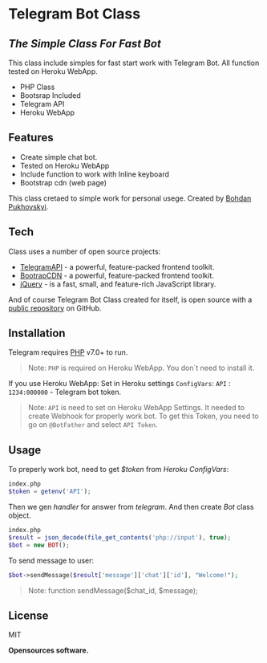 # Telegram Bot Class
## _The Simple Class For Fast Bot_

This class include simples for fast start work with Telegram Bot.
All function tested on Heroku WebApp. 

- PHP Class 
- Bootsrap Included
- Telegram API
- Heroku WebApp

## Features

- Create simple chat bot. 
- Tested on Heroku WebApp
- Include function to work with Inline keyboard
- Bootstrap cdn (web page)

This class cretaed to simple work for personal usege. 
Created by [Bohdan Pukhovskyi](https://www.facebook.com/bohdan.pukhovskyi).

## Tech
Class uses a number of open source projects:
- [TelegramAPI] - a powerful, feature-packed frontend toolkit.
- [BootrapCDN](https://getbootstrap.com) - a powerful, feature-packed frontend toolkit.
- [jQuery](https://jquery.com) - is a fast, small, and feature-rich JavaScript library. 

And of course Telegram Bot Class created for itself, is open source with a [public repository][gitproject] 
on GitHub.

## Installation
Telegram requires [PHP](https://www.php.net) v7.0+ to run.
> Note: `PHP` is required on Heroku WebApp. You don`t need to install it. 

If you use Heroku WebApp: Set in Heroku settings `ConfigVars`: 
`API` : `1234:000000` - Telegram bot token.
> Note: `API` is need to set on Heroku WebApp Settings. It needed to create Webhook for properly work bot. To get this Token, you need to go on `@BotFather` and select `API Token`.

## Usage
To preperly work bot, need to get _$token_ from _Heroku ConfigVars_:
```php
index.php
$token = getenv('API');
```

Then we gen _handler_ for answer from _telegram_. And then create _Bot_ class object.
```php
index.php
$result = json_decode(file_get_contents('php://input'), true);
$bot = new BOT();
```

To send message to user:
```php
$bot->sendMessage($result['message']['chat']['id'], "Welcome!");
```
> Note: function sendMessage($chat_id, $message);



## License

MIT

**Opensources software.**

[gitproject]: <https://github.com/intern-tester/cathedra-test-system>
[git-repo-url]: <https://github.com/intern-tester/cathedra-test-system.git>
[TelegramAPI]: <https://github.com/intern-tester/cathedra-test-system.git>
